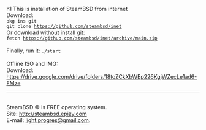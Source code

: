 h1 This is installation of SteamBSD from internet
<br>Download: 
<br><code>pkg ins git</code>
<br><code>git clone https://github.com/steambsd/inet</code>
<br>Or download without install git:
<br><code>fetch https://github.com/steambsd/inet/archive/main.zip</code>
<br>
<br>Finally, run it:
<code>./start</code>
<br>
<br>Offline ISO and IMG:
<br>Download: https://drive.google.com/drive/folders/18toZCkXbWEp226KgjWZecLe1ad6-FMze
***
<br>SteamBSD © is FREE operating system.
<br>Site: http://steambsd.epizy.com
<br>E-mail: light.progres@gmail.com.
